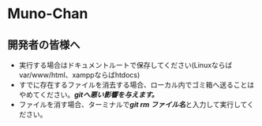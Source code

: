 # Muno-Chan

## 開発者の皆様へ

- 実行する場合はドキュメントルートで保存してください(Linuxならばvar/www/html、xamppならばhtdocs)
- すでに存在するファイルを消去する場合、ローカル内でゴミ箱へ送ることはやめてください。***gitへ悪い影響を与えます。***
- ファイルを消す場合、ターミナルで***git rm ファイル名***と入力して実行してください。